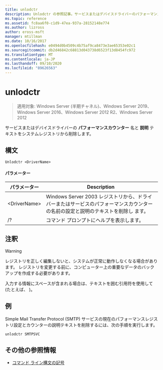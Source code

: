 ```yaml
---
title: unlodctr
description: Unlodctr の参照記事。サービスまたはデバイスドライバーのパフォーマンスカウンター名と説明テキストをシステムレジストリから削除します。
ms.topic: reference
ms.assetid: fc8aa6f0-c1d9-47ea-937a-28152148e774
ms.author: lizross
author: eross-msft
manager: mtillman
ms.date: 10/16/2017
ms.openlocfilehash: e0494d0b4509c4b75af9ca8473e3ae65353e02c1
ms.sourcegitcommit: db2d46842c68813d043738d6523f13d8454fc972
ms.translationtype: MT
ms.contentlocale: ja-JP
ms.lasthandoff: 09/10/2020
ms.locfileid: "89626563"
---
```

# <a name="unlodctr"></a>unlodctr

> 適用対象: Windows Server (半期チャネル)、Windows Server 2019、Windows Server 2016、Windows Server 2012 R2、Windows Server 2012

サービスまたはデバイスドライバーの **パフォーマンスカウンター** 名と **説明** テキストをシステムレジストリから削除します。

## <a name="syntax"></a>構文
```
Unlodctr <DriverName>
```
#### <a name="parameters"></a>パラメーター
|パラメーター|Description|
|-------|--------|
|\<DriverName>|Windows Server 2003 レジストリから、ドライバーまたはサービスのパフォーマンスカウンターの名前の設定と説明のテキストを削除し <DriverName> ます。|
|/?|コマンド プロンプトにヘルプを表示します。|

## <a name="remarks"></a>注釈
> [!WARNING]
> レジストリを正しく編集しないと、システムが正常に動作しなくなる場合があります。 レジストリを変更する前に、コンピューター上の重要なデータのバックアップを作成する必要があります。

入力する情報にスペースが含まれる場合は、テキストを囲む引用符を使用して (たとえば、 <DriverName>)。

## <a name="examples"></a>例
Simple Mail Transfer Protocol (SMTP) サービスの現在のパフォーマンスレジストリ設定とカウンターの説明テキストを削除するには、次の手順を実行します。
```
unlodctr SMTPSVC
```
## <a name="additional-references"></a>その他の参照情報
- [コマンド ライン構文の記号](command-line-syntax-key.md)

